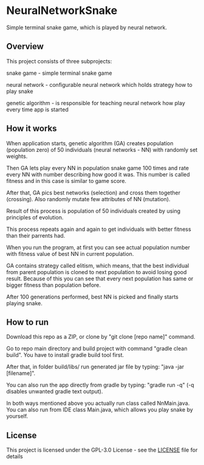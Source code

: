 # NeuralNetworkSnake

Simple terminal snake game, which is played by neural network.

## Overview

This project consists of three subprojects:

snake game - simple terminal snake game

neural network - configurable neural network which holds strategy how to play snake

genetic algorithm - is responsible for teaching neural network how play every time app is started

## How it works

When application starts, genetic algorithm (GA) creates population (population zero) of 50 individuals (neural networks - NN) with randomly set weights.

Then GA lets play every NN in population snake game 100 times and rate every NN with number describing how good it was. This number is called fitness and in this case is similar to game score.

After that, GA pics best networks (selection) and cross them together (crossing). Also randomly mutate few attributes of NN (mutation).

Result of this process is population of 50 individuals created by using principles of evolution.

This process repeats again and again to get individuals with better fitness than their parrents had.

When you run the program, at first you can see actual population number with fitness value of best NN in current population.

GA contains strategy called elitism, which means, that the best individual from parent population is cloned to next population to avoid losing good result. Because of this you can see that every next population has same or bigger fitness than population before.

After 100 generations performed, best NN is picked and finally starts  playing snake.

## How to run

Download this repo as a ZIP, or clone by "git clone [repo name]" command.

Go to repo main directory and build project with command "gradle clean build". You have to install gradle build tool first.

After that, in folder build/libs/ run generated jar file by typing: "java -jar [filename]".

You can also run the app directly from gradle by typing: "gradle run -q" (-q disables unwanted gradle text output).

In both ways mentioned above you actually run class called NnMain.java. You can also run from IDE class Main.java, which allows you play snake by yourself.

## License

This project is licensed under the GPL-3.0 License - see the [LICENSE](LICENSE) file for details
